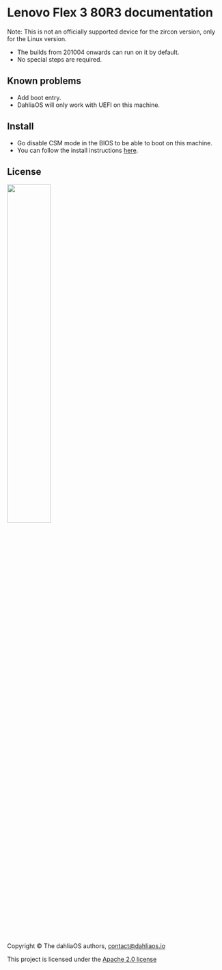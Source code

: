 # Lenovo Flex 3 80R3 documentation

Note: This is not an officially supported device for the zircon version, only for the Linux version.

- The builds from 201004 onwards can run on it by default.
- No special steps are required.

## Known problems
- Add boot entry.
- DahliaOS will only work with UEFI on this machine.

## Install
- Go disable CSM mode in the BIOS to be able to boot on this machine.
- You can follow the install instructions [here](../../run%20dahliaOS/x86_64-efi.md). 

## License

<p align="left">
  <img width="45%" src="https://github.com/dahliaos/brand/blob/master/Logo%20SVGs/dahliaOS%20logo%20with%20text%20(drop%20shadow).svg"
</p>

Copyright © The dahliaOS authors, contact@dahliaos.io

This project is licensed under the [Apache 2.0 license](../../LICENSE)
